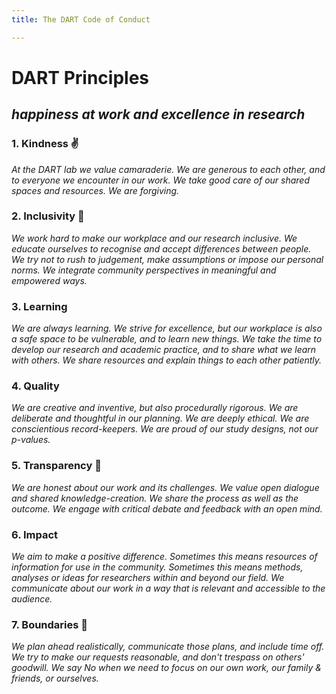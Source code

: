 ```yaml
---
title: The DART Code of Conduct

---
```

# DART Principles

## _happiness at work and excellence in research_

### 1. **Kindness** :v:

_At the DART lab we value camaraderie. We are generous to each other, and to everyone we encounter in our work. We take good care of our shared spaces and resources. We are forgiving._ 

### 2. Inclusivity :rainbow:

_We work hard to make our workplace and our research inclusive. We educate ourselves to recognise and accept differences between people. We try not to rush to judgement, make assumptions or impose our personal norms. We integrate community perspectives in meaningful and empowered ways._ 

### 3. Learning

_We are always learning. We strive for excellence, but our workplace is also a safe space to be vulnerable, and to learn new things. We take the time to develop our research and academic practice, and to share what we learn with others. We share resources and explain things to each other patiently._ 

### 4. Quality

_We are creative and inventive, but also procedurally rigorous. We are deliberate and thoughtful in our planning. We are deeply ethical. We are conscientious record-keepers. We are proud of our study designs, not our p-values._ 

### 5. Transparency :open_hands:

_We are honest about our work and its challenges. We value open dialogue and shared knowledge-creation. We share the process as well as the outcome. We engage with critical debate and feedback with an open mind._ 

### 6. Impact 

_We aim to make a positive difference. Sometimes this means resources of information for use in the community. Sometimes this means methods, analyses or ideas for researchers within and beyond our field. We communicate about our work in a way that is relevant and accessible to the audience._ 

### 7. Boundaries :speech_balloon:

_We plan ahead realistically, communicate those plans, and include time off. We try to make our requests reasonable, and don't trespass on others' goodwill. We say No when we need to focus on our own work, our family & friends, or ourselves._